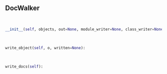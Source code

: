 ## <a id=Peeves.Doc.DocWalker.DocWalker>DocWalker</a>


<a id=Peeves.Doc.DocWalker.DocWalker.__init__>&nbsp;</a>
```python
__init__(self, objects, out=None, module_writer=None, class_writer=None, function_writer=None, object_writer=None): 
```

<a id=Peeves.Doc.DocWalker.DocWalker.write_object>&nbsp;</a>
```python
write_object(self, o, written=None): 
```

<a id=Peeves.Doc.DocWalker.DocWalker.write_docs>&nbsp;</a>
```python
write_docs(self): 
```

